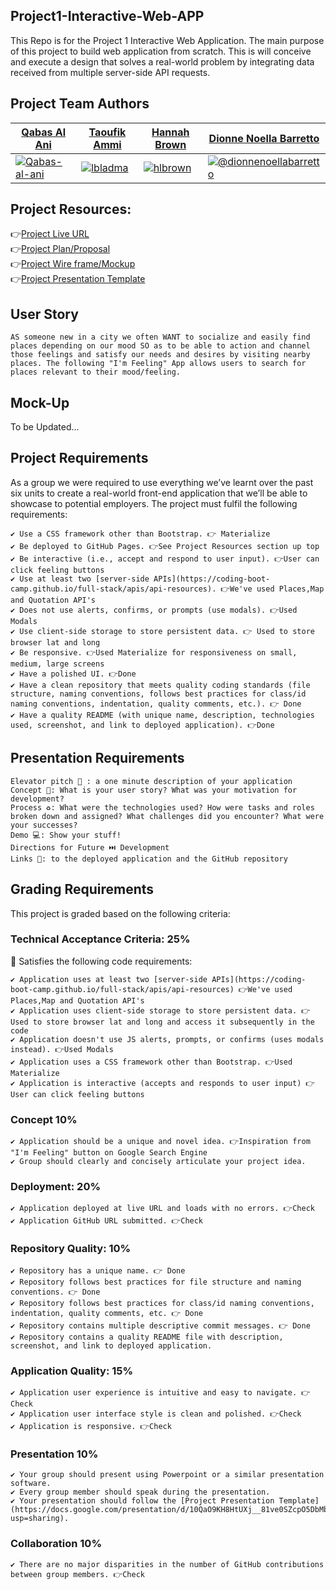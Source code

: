## Project1-Interactive-Web-APP
This Repo is for the Project 1 Interactive Web Application. The main purpose of this project to build web application from scratch. This is will conceive and execute a design that solves a real-world problem by integrating data received from multiple server-side API requests. 

## Project Team Authors
<table>
<thead>
<tr>
<th><a href="https://github.com/Qabas-al-ani">Qabas Al Ani</a></th>
<th><a href="https://github.com/lbladma">Taoufik Ammi</a></th>
<th><a href="https://github.com/hlbrown">Hannah Brown</a></th>
<th><a href="https://github.com/DionneNoellaBarretto">Dionne Noella Barretto</a></th>
</tr>
</thead>
<tbody>
<tr>
<td><a target="_blank" rel="noopener noreferrer" href="https://avatars.githubusercontent.com/Qabas-al-ani?s=150&amp;v=1"><img src="https://avatars.githubusercontent.com/Qabas-al-ani?s=150&amp;v=1" alt="Qabas-al-ani" style="max-width:100%;"></a></td>
<td><a target="_blank" rel="noopener noreferrer" href="https://avatars.githubusercontent.com/lbladma?s=150&amp;v=1"><img src="https://avatars.githubusercontent.com/lbladma?s=150&amp;v=1" alt="lbladma" style="max-width:100%;"></a></td>
<td><a target="_blank" rel="noopener noreferrer" href="https://avatars.githubusercontent.com/hlbrown?s=150&amp;v=1"><img src="https://avatars.githubusercontent.com/hlbrown?s=150&amp;v=1" alt="hlbrown" style="max-width:100%;"></a></td>
<td><a target="_blank" rel="noopener noreferrer" href="https://avatars.githubusercontent.com/dionnenoellabarretto?s=150&amp;v=1"><img src="https://avatars.githubusercontent.com/dionnenoellabarretto?s=150&amp;v=1" alt="@dionnenoellabarretto" style="max-width:100%;"></a></td>
</tr>
</tbody>
</table>

## Project Resources:
👉[Project Live URL](https://lbladma.github.io/Project1-Interactive-Web-APP/)<br/>
👉[Project Plan/Proposal](https://docs.google.com/document/d/1UkL3EaRt6hdjlgQpQYlR67exUwjlNt862YEAd5OwlI8/edit#)<br/>
👉[Project Wire frame/Mockup](https://drive.google.com/file/d/1aUWXiPsHpy4Mmw-mldBUD_R_U6LJDZkk/view?usp=sharing) <br/>
👉[Project Presentation Template](https://docs.google.com/presentation/d/1tGplDJAv14izYNg7Sh26AQ1ouZhdK0s7q0aiLNXR76c/edit?usp=sharing)<br/>


## User Story
```
AS someone new in a city we often WANT to socialize and easily find places depending on our mood SO as to be able to action and channel those feelings and satisfy our needs and desires by visiting nearby places. The following "I'm Feeling" App allows users to search for places relevant to their mood/feeling. 
```

## Mock-Up
To be Updated...

## Project Requirements

As a group we were required to use everything we’ve learnt over the past six units to create a real-world front-end application that we’ll be able to showcase to potential employers. The project must fulfil the following requirements:
```
✔️ Use a CSS framework other than Bootstrap. 👉 Materialize
✔️ Be deployed to GitHub Pages. 👉See Project Resources section up top
✔️ Be interactive (i.e., accept and respond to user input). 👉User can click feeling buttons
✔️ Use at least two [server-side APIs](https://coding-boot-camp.github.io/full-stack/apis/api-resources). 👉We've used Places,Map and Quotation API's
✔️ Does not use alerts, confirms, or prompts (use modals). 👉Used Modals
✔️ Use client-side storage to store persistent data. 👉 Used to store browser lat and long
✔️ Be responsive. 👉Used Materialize for responsiveness on small, medium, large screens
✔️ Have a polished UI. 👉Done
✔️ Have a clean repository that meets quality coding standards (file structure, naming conventions, follows best practices for class/id naming conventions, indentation, quality comments, etc.). 👉 Done
✔️ Have a quality README (with unique name, description, technologies used, screenshot, and link to deployed application). 👉Done
```

## Presentation Requirements
```
Elevator pitch 🎤 : a one minute description of your application
Concept 📖: What is your user story? What was your motivation for development?
Process ♻️: What were the technologies used? How were tasks and roles broken down and assigned? What challenges did you encounter? What were your successes?
Demo 💻: Show your stuff!
Directions for Future ⏭️ Development
Links 🔗: to the deployed application and the GitHub repository
```
## Grading Requirements

This project is graded based on the following criteria:

### Technical Acceptance Criteria: 25%

🏁 Satisfies the following code requirements:
```
✔️ Application uses at least two [server-side APIs](https://coding-boot-camp.github.io/full-stack/apis/api-resources) 👉We've used Places,Map and Quotation API's
✔️ Application uses client-side storage to store persistent data. 👉 Used to store browser lat and long and access it subsequently in the code
✔️ Application doesn't use JS alerts, prompts, or confirms (uses modals instead). 👉Used Modals
✔️ Application uses a CSS framework other than Bootstrap. 👉Used Materialize
✔️ Application is interactive (accepts and responds to user input) 👉User can click feeling buttons
```
### Concept 10%
```
✔️ Application should be a unique and novel idea. 👉Inspiration from "I'm Feeling" button on Google Search Engine
✔️ Group should clearly and concisely articulate your project idea.
```
### Deployment: 20%
```
✔️ Application deployed at live URL and loads with no errors. 👉Check
✔️ Application GitHub URL submitted. 👉Check
```
### Repository Quality: 10%
```
✔️ Repository has a unique name. 👉 Done
✔️ Repository follows best practices for file structure and naming conventions. 👉 Done
✔️ Repository follows best practices for class/id naming conventions, indentation, quality comments, etc. 👉 Done
✔️ Repository contains multiple descriptive commit messages. 👉 Done
✔️ Repository contains a quality README file with description, screenshot, and link to deployed application.
```
### Application Quality: 15%
```
✔️ Application user experience is intuitive and easy to navigate. 👉Check
✔️ Application user interface style is clean and polished. 👉Check
✔️ Application is responsive. 👉Check
```
### Presentation 10%
```
✔️ Your group should present using Powerpoint or a similar presentation software.
✔️ Every group member should speak during the presentation.
✔️ Your presentation should follow the [Project Presentation Template](https://docs.google.com/presentation/d/10QaO9KH8HtUXj__81ve0SZcpO5DbMbqqQr4iPpbwKks/edit?usp=sharing).
```
### Collaboration 10%
```
✔️ There are no major disparities in the number of GitHub contributions between group members. 👉Check
```